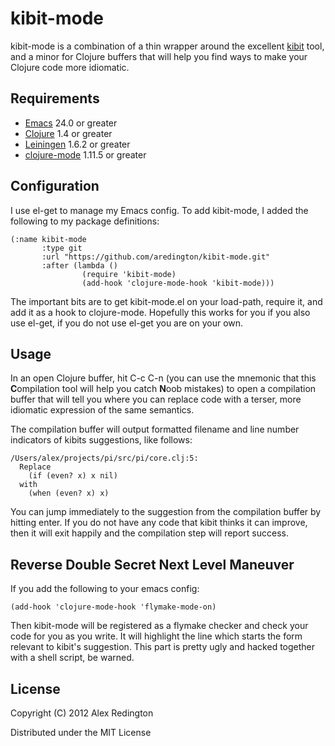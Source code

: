 # kibit-mode

kibit-mode is a combination of a thin wrapper around the excellent
[kibit](https://github.com/jonase/kibit) tool, and a minor for Clojure
buffers that will help you find ways to make your Clojure code more
idiomatic.

## Requirements

* [Emacs](http://www.gnu.org/software/emacs/) 24.0 or greater
* [Clojure](http://clojure.org) 1.4 or greater
* [Leiningen](https://github.com/technomancy/leiningen) 1.6.2 or greater
* [clojure-mode](https://github.com/technomancy/clojure-mode) 1.11.5 or greater

## Configuration

I use el-get to manage my Emacs config. To add kibit-mode, I added the
following to my package definitions:

```
(:name kibit-mode
       :type git
       :url "https://github.com/aredington/kibit-mode.git"
       :after (lambda ()
                (require 'kibit-mode)
                (add-hook 'clojure-mode-hook 'kibit-mode)))
```

The important bits are to get kibit-mode.el on your load-path, require
it, and add it as a hook to clojure-mode. Hopefully this works for you
if you also use el-get, if you do not use el-get you are on your own.

## Usage

In an open Clojure buffer, hit C-c C-n (you can use the mnemonic that
this **C**ompilation tool will help you catch **N**oob mistakes) to
open a compilation buffer that will tell you where you can replace
code with a terser, more idiomatic expression of the same semantics.

The compilation buffer will output formatted filename and line number
indicators of kibits suggestions, like follows:

```
/Users/alex/projects/pi/src/pi/core.clj:5:
  Replace
    (if (even? x) x nil)
  with
    (when (even? x) x)
```

You can jump immediately to the suggestion from the compilation buffer
by hitting enter. If you do not have any code that kibit thinks it can
improve, then it will exit happily and the compilation step will
report success.

## Reverse Double Secret Next Level Maneuver

If you add the following to your emacs config:

```
(add-hook 'clojure-mode-hook 'flymake-mode-on)
```

Then kibit-mode will be registered as a flymake checker and check your
code for you as you write. It will highlight the line which starts the
form relevant to kibit's suggestion. This part is pretty ugly and
hacked together with a shell script, be warned.

## License

Copyright (C) 2012 Alex Redington

Distributed under the MIT License
